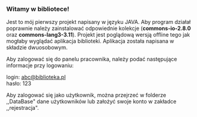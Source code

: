 <h3>Witamy w bibliotece!</h3>

Jest to mój pierwszy projekt napisany w języku JAVA. Aby program działał poprawnie należy zainstalować odpowiednie kolekcje (<b>commons-io-2.8.0</b> oraz <b>commons-lang3-3.11</b>).
Projekt jest poglądową wersją offline tego jak mogłaby wyglądać aplikacja biblioteki.
Aplikacja została napisana w składzie dwuosobowym. 

Aby zalogować się do panelu pracownika, należy podać następujące informacje przy logowaniu:

login: abc@biblioteka.pl <br>
hasło: 123

Aby zalogować się jako użytkownik, można przejrzeć w folderze ,,DataBase" dane użytkowników lub
założyć swoje konto w zakładce ,,rejestracja".
